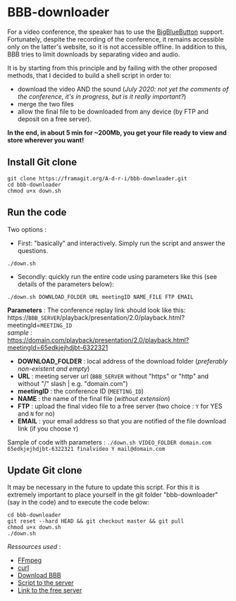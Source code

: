 # BBB-downloader

For a video conference, the speaker has to use the [BigBlueButton](https://github.com/bigbluebutton) support. Fortunately, despite the recording of the conference, it remains accessible only on the latter's website, so it is not accessible offline. In addition to this, BBB tries to limit downloads by separating video and audio.

It is by starting from this principle and by failing with the other proposed methods, that I decided to build a shell script in order to:
- download the video AND the sound (*July 2020: not yet the comments of the conference, it's in progress, but is it really important?*)
- merge the two files
- allow the final file to be downloaded from any device (by FTP and deposit on a free server).

**In the end, in about 5 min for ~200Mb, you get your file ready to view and store wherever you want!**

## Install Git clone
```{bash}
git clone https://framagit.org/A-d-r-i/bbb-downloader.git
cd bbb-downloader
chmod u+x down.sh
```
## Run the code
Two options :
- First: "basically" and interactively. Simply run the script and answer the questions.
```{bash}
./down.sh
```
- Secondly: quickly run the entire code using parameters like this (see details of the parameters below):
```{bash}
./down.sh DOWNLOAD_FOLDER URL meetingID NAME_FILE FTP EMAIL
```
**Parameters** :
The conference replay link should look like this:  
https://`BBB_SERVER`/playback/presentation/2.0/playback.html?meetingId=`MEETING_ID`  
*sample* :  
https://domain.com/playback/presentation/2.0/playback.html?meetingId=65edkjejhdjbt-6322321


* **DOWNLOAD_FOLDER** : local address of the download folder (*preferably non-existent and empty*)
* **URL** : meeting server url (`BBB_SERVER` without "https" or "http" and without "/" slash | e.g. "domain.com")
* **meetingID** : the conference ID (`MEETING_ID`)
* **NAME** : the name of the final file (*without extension*)
* **FTP** : upload the final video file to a free server (two choice : `Y` for YES and `N` for no)
* **EMAIL** : your email address so that you are notified of the file download link (if you choose `Y`)

Sample of code with parameters : `./down.sh VIDEO_FOLDER domain.com 65edkjejhdjbt-6322321 finalvideo Y mail@domain.com`

## Update Git clone
It may be necessary in the future to update this script. For this it is extremely important to place yourself in the git folder "bbb-downloader" (say in the code) and to execute the code below:
```{bash}
cd bbb-downloader
git reset --hard HEAD && git checkout master && git pull
chmod u+x down.sh 
./down.sh
```

*Ressources used* :
- [FFmpeg](https://github.com/FFmpeg/FFmpeg)
- [curl](https://github.com/curl/curl)
- [Download BBB](http://dashohoxha.fs.al/download-bbb-presentation/)
- [Script to the server](https://forum.ubuntu-fr.org/viewtopic.php?id=120246)
- [Link to the free server](http://dl.free.fr)
